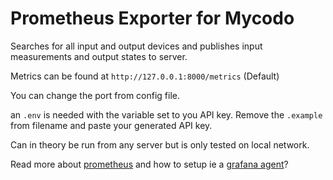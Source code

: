 # Prometheus Exporter for Mycodo

Searches for all input and output devices and publishes input measurements and output states to server.

Metrics can be found at ```http://127.0.0.1:8000/metrics``` (Default)

You can change the port from config file.

an ```.env``` is needed with the variable set to you API key. Remove the ```.example``` from filename and paste your generated API key.

Can in theory be run from any server but is only tested on local network.

Read more about [prometheus](https://prometheus.io/) and how to setup ie a [grafana agent](https://grafana.com/docs/agent/latest/)?
